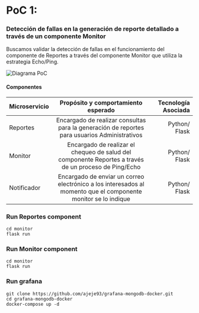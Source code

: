 # PoC 1: 
### Detección de fallas en la generación de reporte detallado a través de un componente Monitor


Buscamos validar la detección de fallas en el funcionamiento del componente de Reportes a través del componente Monitor que utiliza la estrategia Echo/Ping.  
  
    

![Diagrama PoC](https://user-images.githubusercontent.com/83253644/133001721-03ad018d-1550-4dde-835b-3400b93ef945.png)


  
#### Componentes

| Microservicio      | Propósito y comportamiento esperado | Tecnología Asociada |
| :---        |    :----:   |          ---: |
| Reportes      | Encargado de realizar consultas para la generación de reportes para usuarios Administrativos        | Python/ Flask   |
| Monitor   | Encargado de realizar el chequeo de salud del componente Reportes a través de un proceso de Ping/Echo        | Python/ Flask      |
| Notificador   | Encargado de enviar un correo electrónico a los interesados al momento que el componente monitor se lo indique         | Python/ Flask      |

  
    

### Run Reportes component
```
cd monitor
flask run
```

### Run Monitor component
```
cd monitor
flask run
```

### Run grafana
```
git clone https://github.com/ajeje93/grafana-mongodb-docker.git
cd grafana-mongodb-docker
docker-compose up -d
```
